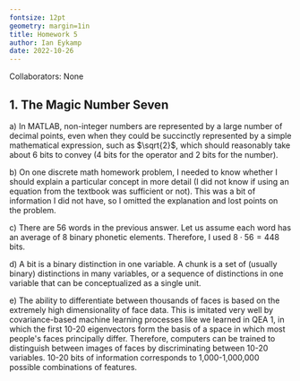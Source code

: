 ```yaml
---
fontsize: 12pt
geometry: margin=1in
title: Homework 5
author: Ian Eykamp
date: 2022-10-26
---
```


Collaborators: None

## 1. The Magic Number Seven

a) In MATLAB, non-integer numbers are represented by a large number of decimal points, even when they could be succinctly represented by a simple mathematical expression, such as $\sqrt{2}$, which should reasonably take about 6 bits to convey (4 bits for the operator and 2 bits for the number).

b) On one discrete math homework problem, I needed to know whether I should explain a particular concept in more detail (I did not know if using an equation from the textbook was sufficient or not). This was a bit of information I did not have, so I omitted the explanation and lost points on the problem.

c) There are 56 words in the previous answer. Let us assume each word has an average of 8 binary phonetic elements. Therefore, I used $8 \cdot 56 = 448$ bits.

d) A bit is a binary distinction in one variable. A chunk is a set of (usually binary) distinctions in many variables, or a sequence of distinctions in one variable that can be conceptualized as a single unit.

e) The ability to differentiate between thousands of faces is based on the extremely high dimensionality of face data. This is imitated very well by covariance-based machine learning processes like we learned in QEA 1, in which the first 10-20 eigenvectors form the basis of a space in which most people's faces principally differ. Therefore, computers can be trained to distinguish between images of faces by discriminating between 10-20 variables. 10-20 bits of information corresponds to 1,000-1,000,000 possible combinations of features.

